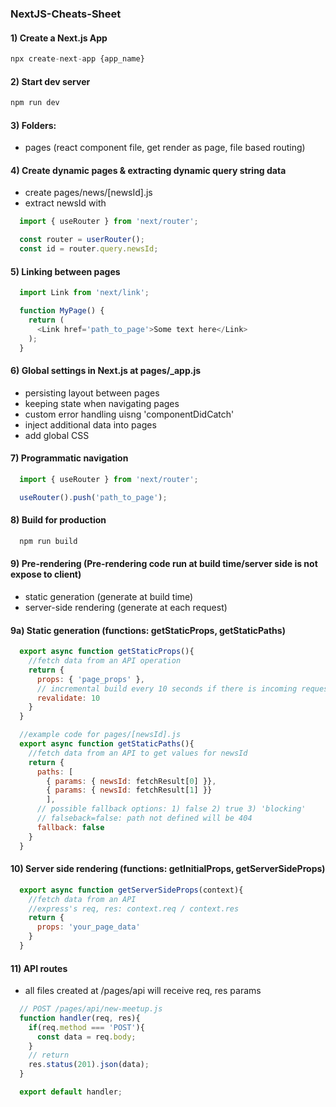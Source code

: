 ### NextJS-Cheats-Sheet

#### 1) Create a Next.js App
```javascript
npx create-next-app {app_name}
```

#### 2) Start dev server
```javascript
npm run dev
```

#### 3) Folders:
- pages (react component file, get render as page, file based routing)

#### 4) Create dynamic pages & extracting dynamic query string data
- create pages/news/[newsId].js 
- extract newsId with
```javascript
  import { useRouter } from 'next/router';

  const router = userRouter();
  const id = router.query.newsId;
```

#### 5) Linking between pages
```javascript
  import Link from 'next/link';

  function MyPage() {
    return (
      <Link href='path_to_page'>Some text here</Link>
    );
  }
```

#### 6) Global settings in Next.js at pages/_app.js
- persisting layout between pages
- keeping state when navigating pages
- custom error handling uisng 'componentDidCatch'
- inject additional data into pages
- add global CSS

#### 7) Programmatic navigation
```javascript
  import { useRouter } from 'next/router';

  useRouter().push('path_to_page');
```

#### 8) Build for production
```javascript
  npm run build
```

#### 9) Pre-rendering (Pre-rendering code run at build time/server side is not expose to client)
- static generation (generate at build time)
- server-side rendering (generate at each request)

#### 9a) Static generation (functions: getStaticProps, getStaticPaths)
```javascript
  export async function getStaticProps(){
    //fetch data from an API operation
    return {
      props: { 'page_props' },
      // incremental build every 10 seconds if there is incoming request
      revalidate: 10
    }
  }
```
```javascript
  //example code for pages/[newsId].js
  export async function getStaticPaths(){
    //fetch data from an API to get values for newsId
    return {
      paths: [
        { params: { newsId: fetchResult[0] }},
        { params: { newsId: fetchResult[1] }}
        ],
      // possible fallback options: 1) false 2) true 3) 'blocking'
      // falseback=false: path not defined will be 404
      fallback: false
    }
  }
```
#### 10) Server side rendering (functions: getInitialProps, getServerSideProps)
```javascript
  export async function getServerSideProps(context){
    //fetch data from an API
    //express's req, res: context.req / context.res
    return {
      props: 'your_page_data'
    }
  }
```

#### 11) API routes
- all files created at /pages/api will receive req, res params
```javascript
  // POST /pages/api/new-meetup.js
  function handler(req, res){
    if(req.method === 'POST'){
      const data = req.body;
    }
    // return
    res.status(201).json(data);
  }

  export default handler;
```